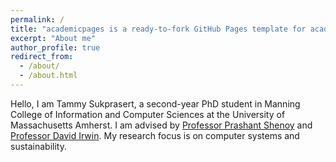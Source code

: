 ```yaml
---
permalink: /
title: "academicpages is a ready-to-fork GitHub Pages template for academic personal websites"
excerpt: "About me"
author_profile: true
redirect_from: 
  - /about/
  - /about.html
---
```



Hello, I am Tammy Sukprasert, a second-year PhD student in Manning College of Information and Computer Sciences at the University of Massachusetts Amherst. I am advised by [Professor Prashant Shenoy](https://people.cs.umass.edu/~shenoy/) and [Professor David Irwin](https://www.davidirwin.info). My research focus is on computer systems and sustainability.

